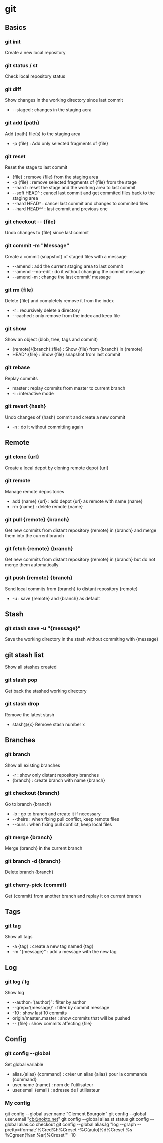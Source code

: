 git
===

##  Basics

### git init
Create a new local repository

### git status / st
Check local repository status

### git diff
Show changes in the working directory since last commit
* --staged : changes in the staging aera

### git add {path}
Add {path} file(s) to the staging area  
* -p {file} : Add only selected fragments of {file}  

### git reset
Reset the stage to last commit  
* {file} : remove {file} from the staging area  
* -p {file} : remove selected fragments of {file} from the stage  
* --hard : reset the stage and the working area to last commit  
* --soft HEAD^ : cancel last commit and get commited files back to the staging area  
* --hard HEAD^ : cancel last commit and changes to commited files  
* --hard HEAD^^ : last commit and previous one  

### git checkout -- {file}
Undo changes to {file} since last commit

### git commit -m "Message"
Create a commit (snapshot) of staged files with a message
* --amend : add the current staging area to last commit
* --amend --no-edit : do it without changing the commit message
* --amend -m : change the last commit' message

### git rm {file}
Delete {file} and completely remove it from the index
* -r : recursively delete a directory
* --cached : only remove from the index and keep file

### git show
Show an object (blob, tree, tags and commit)
* {remote}/{branch}:{file} : Show {file} from {branch} in {remote}
* HEAD^:{file} : Show {file} snapshot from last commit

### git rebase
Replay commits
* master : replay commits from master to current branch
* -i : interactive mode

### git revert {hash}
Undo changes of {hash} commit and create a new commit
* -n : do it without committing again

## Remote

### git clone {url}
Create a local depot by cloning remote depot {url}

### git remote
Manage remote depositories
* add {name} {url} : add depot {url} as remote with name {name}
* rm {name} : delete remote {name}

### git pull {remote} {branch}
Get new commits from distant repository {remote} in {branch} and merge them into the current branch

### git fetch {remote} {branch}
Get new commits from distant repository {remote} in {branch} but do not merge them automatically

### git push {remote} {branch}
Send local commits from {branch} to distant repository {remote}
* -u : save {remote} and {branch} as default

## Stash

### git stash save -u "{message}"
Save the working directory in the stash without commiting with {message}

## git stash list
Show all stashes created

### git stash pop
Get back the stashed working directory

### git stash drop
Remove the latest stash
* stash@{x} Remove stash number x

## Branches

### git branch
Show all existing branches
* -r : show only distant repository branches
* {branch} : create branch with name {branch}

### git checkout {branch}
Go to branch {branch}
* -b : go to branch and create it if necessary
* --theirs : when fixing pull conflict, keep remote files
* --ours : when fixing pull conflict, keep local files

### git merge {branch}
Merge {branch} in the current branch

### git branch -d {branch}
Delete branch {branch}

### git cherry-pick {commit}
Get {commit} from another branch and replay it on current branch 

## Tags

### git tag
Show all tags
* -a {tag} : create a new tag named {tag}
* -m "{message}" : add a message with the new tag

## Log

### git log / lg
Show log
* --author=‘{author}’ : filter by author
* --grep=‘{message}' : filter by commit message
* -10 : show last 10 commits
* origin/master..master : show commits that will be pushed
* -- {file} : show commits affecting {file}

## Config

### git config --global
Set global variable
* alias.{alias} {command} : créer un alias {alias} pour la commande {command}
* user.name {name} : nom de l'utilisateur 
* user.email {email} : adresse de l'utilisateur

### My config

git config --global user.name "Clement Bourgoin"
git config --global user.email "cb@nokto.net"
git config --global alias.st status
git config --global alias.co checkout
git config --global alias.lg "log --graph --pretty=tformat:'%Cred%h%Creset -%C(auto)%d%Creset %s %Cgreen(%an %ar)%Creset'" -10
